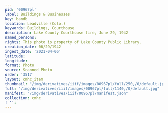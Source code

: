 ```yaml
---
pid: '00967pl'
label: Buildings & Businesses
key: bandb
location: Leadville (Colo.)
keywords: Buildings, Courthouse
description: Lake County Courthouse fire, June 29, 1942
named_persons: 
rights: This photo is property of Lake County Public Library.
creation_date: 06/29/1942
ingest_date: '2021-04-06'
latitude: 
longitude: 
format: Photo
source: Scanned Photo
order: '3517'
layout: cmhc_item
thumbnail: "/img/derivatives/iiif/images/00967pl/full/250,/0/default.jpg"
full: "/img/derivatives/iiif/images/00967pl/full/1140,/0/default.jpg"
manifest: "/img/derivatives/iiif/00967pl/manifest.json"
collection: cmhc
! '': 
---
```


